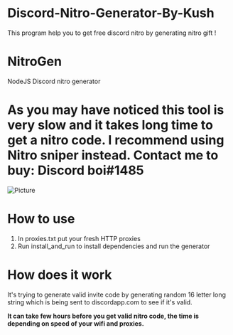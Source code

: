 # Discord-Nitro-Generator-By-Kush
This program help you to get free discord nitro by generating nitro gift !
# NitroGen
NodeJS Discord nitro generator 

# As you may have noticed this tool is very slow and it takes long time to get a nitro code. I recommend using Nitro sniper instead. Contact me to buy: Discord boi#1485

![Picture](https://snag.gy/ixNDgK.jpg)

# How to use
1. In proxies.txt put your fresh HTTP proxies
2. Run install_and_run to install dependencies and run the generator

# How does it work
It's trying to generate valid invite code by generating random 16 letter long string which is being sent to discordapp.com to see if it's valid. 

**It can take few hours before you get valid nitro code, the time is depending on speed of your wifi and proxies.**



